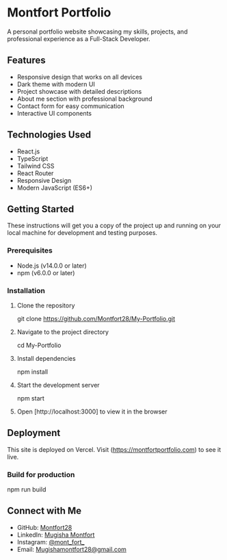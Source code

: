 # Montfort Portfolio

A personal portfolio website showcasing my skills, projects, and professional experience as a Full-Stack Developer.

## Features

- Responsive design that works on all devices
- Dark theme with modern UI
- Project showcase with detailed descriptions
- About me section with professional background
- Contact form for easy communication
- Interactive UI components

## Technologies Used

- React.js
- TypeScript
- Tailwind CSS
- React Router
- Responsive Design
- Modern JavaScript (ES6+)

## Getting Started

These instructions will get you a copy of the project up and running on your local machine for development and testing purposes.

### Prerequisites

- Node.js (v14.0.0 or later)
- npm (v6.0.0 or later)

### Installation

1. Clone the repository

   git clone https://github.com/Montfort28/My-Portfolio.git
   

2. Navigate to the project directory
  
   cd My-Portfolio
  

3. Install dependencies
   
   npm install
  

4. Start the development server
   
   npm start
   

5. Open [http://localhost:3000] to view it in the browser

## Deployment

This site is deployed on Vercel. Visit (https://montfortportfolio.com) to see it live.

### Build for production


npm run build


## Connect with Me

- GitHub: [Montfort28](https://github.com/Montfort28)
- LinkedIn: [Mugisha Montfort](https://www.linkedin.com/in/mugisha-montfort-5b9177346/)
- Instagram: [@mont_fort_](https://www.instagram.com/mont_fort_/)
- Email: [Mugishamontfort28@gmail.com](mailto:Mugishamontfort28@gmail.com)

